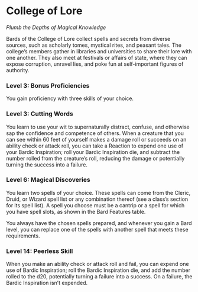 # College of Lore

*Plumb the Depths of Magical Knowledge*

Bards of the College of Lore collect spells and secrets from diverse sources, such as scholarly tomes, mystical rites, and peasant tales. The college’s members gather in libraries and universities to share their lore with one another. They also meet at festivals or affairs of state, where they can expose corruption, unravel lies, and poke fun at self-important figures of authority.

### Level 3: Bonus Proficiencies

You gain proficiency with three skills of your choice.

### Level 3: Cutting Words

You learn to use your wit to supernaturally distract, confuse, and otherwise sap the confidence and competence of others. When a creature that you can see within 60 feet of yourself makes a damage roll or succeeds on an ability check or attack roll, you can take a Reaction to expend one use of your Bardic Inspiration; roll your Bardic Inspiration die, and subtract the number rolled from the creature’s roll, reducing the damage or potentially turning the success into a failure.

### Level 6: Magical Discoveries

You learn two spells of your choice. These spells can come from the Cleric, Druid, or Wizard spell list or any combination thereof (see a class’s section for its spell list). A spell you choose must be a cantrip or a spell for which you have spell slots, as shown in the Bard Features table.

You always have the chosen spells prepared, and whenever you gain a Bard level, you can replace one of the spells with another spell that meets these requirements.

### Level 14: Peerless Skill

When you make an ability check or attack roll and fail, you can expend one use of Bardic Inspiration; roll the Bardic Inspiration die, and add the number rolled to the d20, potentially turning a failure into a success. On a failure, the Bardic Inspiration isn’t expended.

